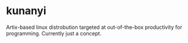 # kunanyi
Artix-based linux distrobution targeted at out-of-the-box productivity for programming. Currently just a concept.
